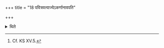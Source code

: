 +++
title = "18 पवित्रवत्याज्येऽकर्णानावपति"

+++

<details><summary>थिते</summary>

18. In the ghee(on which two) strainers (are placed), he throws the “broken” (rice grains).[^1]  

[^1]: Cf. KS XV.5. 

</details>
